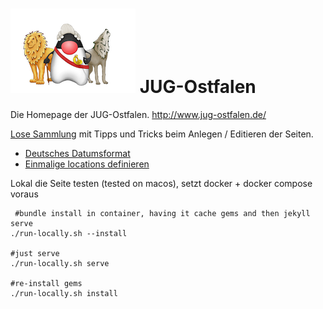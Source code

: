 ![jug logo](assets/main/jug_final_small.png)
JUG-Ostfalen
============

Die Homepage der JUG-Ostfalen. http://www.jug-ostfalen.de/

[Lose Sammlung](https://github.com/JUG-Ostfalen/JUG-Ostfalen.github.io/wiki/Tipps-zum-Editieren-von-Seiten) mit Tipps und Tricks beim Anlegen / Editieren der Seiten.

* [Deutsches Datumsformat](https://github.com/JUG-Ostfalen/JUG-Ostfalen.github.io/wiki/Tipps-zum-Editieren-von-Seiten#deutsches-datumsformat)
* [Einmalige locations definieren](https://github.com/JUG-Ostfalen/JUG-Ostfalen.github.io/wiki/Tipps-zum-Editieren-von-Seiten#location-am-post-definieren)

Lokal die Seite testen (tested on macos), setzt docker + docker compose voraus


     #bundle install in container, having it cache gems and then jekyll serve
    ./run-locally.sh --install

    #just serve
    ./run-locally.sh serve

    #re-install gems
    ./run-locally.sh install
